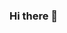 ### Hi there 👋

<!--
**serdtseva/serdtseva** is a ✨ _special_ ✨ repository because its `README.md` (this file) appears on your GitHub profile.

Here are some ideas to get you started:

- 🔭 I’m currently working on ...
- 🌱 I’m currently learning ...
- 👯 I’m looking to collaborate on ...
- 🤔 I’m looking for help with ...
- 💬 Ask me about ...
- 📫 How to reach me: ...
- 😄 Pronouns: ...
- ⚡ Fun fact: ...


You can find me at:
  - Kaggle: https://www.kaggle.com/elizavetaserdtseva
  - Codeforces: https://codeforces.com/profile/serdtseva
-->
